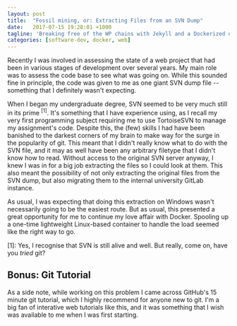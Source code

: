 ```yaml
---
layout: post
title:  "Fossil mining, or: Extracting Files from an SVN Dump"
date:   2017-07-15 19:28:01 +1000
tagline: 'Breaking free of the WP chains with Jekyll and a Dockerized development environment.'
categories: [software-dev, docker, web]
---
```

Recently I was involved in assessing the state of a web project that had been in various stages of development over several years. My main role was to assess the code base to see what was going on. While this sounded fine in principle, the code was given to me as one giant SVN dump file -- something that I definitely wasn't expecting.

When I began my undergraduate degree, SVN seemed to be very much still in its prime <sup>[1]</sup>. It's something that I have experience using, as I recall my very first programming subject requiring me to use TortoiseSVN to manage my assignment's code. Despite this, the (few) skills I had have been banished to the darkest corners of my brain to make way for the surge in the popularity of git. This meant that I didn't really know what to do with the SVN file, and it may as well have been any arbitrary filetype that I didn't know how to read. Without access to the original SVN server anyway, I knew I was in for a big job extracting the files so I could look at them. This also meant the possibility of not only extracting the original files from the SVN dump, but also migrating them to the internal university GitLab instance.

As usual, I was expecting that doing this extraction on Windows wasn't necessarily going to be the easiest route. But as usual, this presented a great opportunity for me to continue my love affair with Docker. Spooling up a one-time lightweight Linux-based container to handle the load seemed like the right way to go.

[1]: Yes, I recognise that SVN is still alive and well. But really, come on, have you <i>tried</i> git?

## Bonus: Git Tutorial
As a side note, while working on this problem I came across GitHub's 15 minute git tutorial, which I highly recommend for anyone new to git. I'm a big fan of interative web tutorials like this, and it was something that I wish was available to me when I was first starting.

